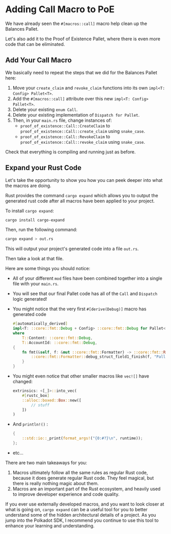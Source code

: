 # Adding Call Macro to PoE

We have already seen the `#[macros::call]` macro help clean up the Balances Pallet.

Let's also add it to the Proof of Existence Pallet, where there is even more code that can be eliminated.

## Add Your Call Macro

We basically need to repeat the steps that we did for the Balances Pallet here:

1. Move your `create_claim` and `revoke_claim` functions into its own `impl<T: Config> Pallet<T>`.
2. Add the `#[macros::call]` attribute over this new `impl<T: Config> Pallet<T>`.
3. Delete your existing `enum Call`.
4. Delete your existing implementation of `Dispatch for Pallet`.
5. Then, in your `main.rs` file, change instances of:
	- `proof_of_existence::Call::CreateClaim` to `proof_of_existence::Call::create_claim` using `snake_case`.
	- `proof_of_existence::Call::RevokeClaim` to `proof_of_existence::Call::revoke_claim` using `snake_case`.

Check that everything is compiling and running just as before.

## Expand your Rust Code

Let's take the opportunity to show you how you can peek deeper into what the macros are doing.

Rust provides the command `cargo expand` which allows you to output the generated rust code after all macros have been applied to your project.

To install `cargo expand`:

```bash
cargo install cargo-expand
```

Then, run the following command:

```bash
cargo expand > out.rs
```

This will output your project's generated code into a file `out.rs`.

Then take a look at that file.

Here are some things you should notice:

- All of your different `mod` files have been combined together into a single file with your `main.rs`.
- You will see that our final Pallet code has all of the `Call` and `Dispatch` logic generated!
- You might notice that the very first `#[derive(Debug)]` macro has generated code

	```rust
    #[automatically_derived]
    impl<T: ::core::fmt::Debug + Config> ::core::fmt::Debug for Pallet<T>
    where
        T::Content: ::core::fmt::Debug,
        T::AccountId: ::core::fmt::Debug,
    {
        fn fmt(&self, f: &mut ::core::fmt::Formatter) -> ::core::fmt::Result {
            ::core::fmt::Formatter::debug_struct_field1_finish(f, "Pallet", "claims", &&self.claims)
        }
    }
	```
- You might even notice that other smaller macros like `vec![]` have changed:

	```rust
	extrinsics: <[_]>::into_vec(
		#[rustc_box]
		::alloc::boxed::Box::new([
			// stuff
		])
	)
	```
- And `println!()` :

	```rust
	{
		::std::io::_print(format_args!("{0:#?}\n", runtime));
	};
	```
- etc...

There are two main takeaways for you:

1. Macros ultimately follow all the same rules as regular Rust code, because it does generate regular Rust code. They feel magical, but there is really nothing magic about them.
2. Macros are an important part of the Rust ecosystem, and heavily used to improve developer experience and code quality.

If you ever use externally developed macros, and you want to look closer at what is going on, `cargo expand` can be a useful tool for you to better understand some of the hidden architectural details of a project. As you jump into the Polkadot SDK, I recommend you continue to use this tool to enhance your learning and understanding.
